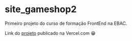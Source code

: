 # site_gameshop2

 Primeiro projeto do curso de formação FrontEnd na EBAC.

 Link do [projeto](https://site-gameshop-lime-nu.vercel.app/) publicado na Vercel.com 😁
 
